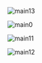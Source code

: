 ![main13](https://github.com/user-attachments/assets/eac1e1f9-9d48-48d8-8f2b-aa17a9d64852)

![main0](https://github.com/user-attachments/assets/155cd2af-d3a8-46c5-9306-058f62cd34d0)

![main11](https://github.com/user-attachments/assets/2e5f6844-49e6-4895-bde6-a2071a2c6dfe)

![main12](https://github.com/user-attachments/assets/c48ef2f4-b534-47c7-88ca-147e07cd041d)


